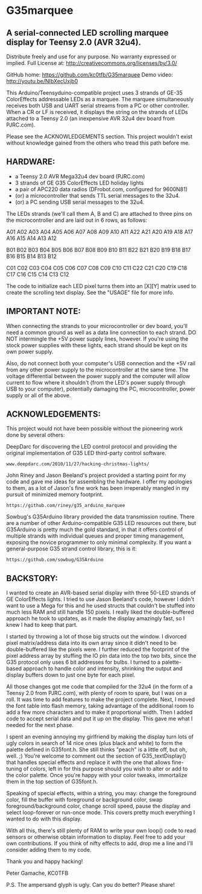 G35marquee
==========

A serial-connected LED scrolling marquee display for Teensy 2.0 (AVR 32u4).
---------------------------------------------------------------------------

Distribute freely and use for any purpose. No warranty expressed or implied.
Full License at: http://creativecommons.org/licenses/by/3.0/

GitHub home: https://github.com/kc0tfb/G35marquee
Demo video: http://youtu.be/NIbXecUxjb0

This Arduino/Teensyduino-compatible project uses 3 strands of GE-35
ColorEffects addressable LEDs as a marquee.  The marquee simultaneously
receives both USB and UART serial streams from a PC or other controller. 
When a CR or LF is received, it displays the string on the strands of LEDs
attached to a Teensy 2.0 (an inexpensive AVR 32u4 dev board from PJRC.com).

Please see the ACKNOWLEDGEMENTS section.  This project wouldn't exist
without knowledge gained from the others who tread this path before me.

HARDWARE:
---------

* a Teensy 2.0 AVR Mega32u4 dev board (PJRC.com)
* 3 strands of GE G35 ColorEffects LED holiday lights
* a pair of APC220 data radios (DFrobot.com, configured for 9600N81)
* (or) a microcontroller that sends TTL serial messages to the 32u4.
* (or) a PC sending USB serial messages to the 32u4.

The LEDs strands (we'll call them A, B and C) are attached to three pins on
the microcontroller and are laid out in 6 rows, as follows:

A01 A02 A03 A04 A05 A06 A07 A08 A09 A10 A11
A22 A21 A20 A19 A18 A17 A16 A15 A14 A13 A12

B01 B02 B03 B04 B05 B06 B07 B08 B09 B10 B11
B22 B21 B20 B19 B18 B17 B16 B15 B14 B13 B12

C01 C02 C03 C04 C05 C06 C07 C08 C09 C10 C11
C22 C21 C20 C19 C18 C17 C16 C15 C14 C13 C12

The code to initialize each LED pixel turns them into an [X][Y] matrix used
to create the scrolling text display. See the "USAGE" file for more info.

IMPORTANT NOTE:
---------------

When connecting the strands to your microcontroller or dev board, you'll
need a common ground as well as a data line connection to each strand.  DO
NOT intermingle the +5V power supply lines, however.  If you're using the
stock power supplies with these lights, each strand should be kept on its
own power supply.

Also, do not connect both your computer's USB connection and the +5V rail
from any other power supply to the microcontroller at the same time.  The
voltage differential between the power supply and the computer will allow
current to flow where it shouldn't (from the LED's power supply through USB
to your computer), potentially damaging the PC, microcontroller, power
supply or all of the above.

ACKNOWLEDGEMENTS:
-----------------

This project would not have been possible without the pioneering work done
by several others:

DeepDarc for discovering the LED control protocol and providing the original
implementation of G35 LED third-party control software.

	www.deepdarc.com/2010/11/27/hacking-christmas-lights/

John Riney and Jason Beeland's project provided a starting point for my code
and gave me ideas for assembling the hardware.  I offer my apologies to
them, as a lot of Jason's fine work has been irreperably mangled in my
pursuit of minimized memory footprint.

	https://github.com/riney/g35_arduino_marquee

Sowbug's G35Arduino library provided the data transmission routine.  There
are a number of other Arduino-compatible G35 LED resources out there, but
G35Arduino is pretty much the gold standard, in that it offers control of
multiple strands with individual queues and proper timing management,
exposing the novice programmer to only minimal complexity. If you want a
general-purpose G35 strand control library, this is it:

	https://github.com/sowbug/G35Arduino

BACKSTORY:
----------

I wanted to create an AVR-based serial display with three 50-LED strands of
GE ColorEffects lights.  I tried to use Jason Beeland's code, however I
didn't want to use a Mega for this and he used structs that couldn't be
stuffed into much less RAM and still handle 150 pixels.  I really liked the
double-buffered approach he took to updates, as it made the display
amazingly fast, so I knew I had to keep that part.

I started by throwing a lot of those big structs out the window.  I divorced
pixel matrix/address data into its own array since it didn't need to be
double-buffered like the pixels were.  I further reduced the footprint of
the pixel address array by stuffing the IO pin data into the top two bits,
since the G35 protocol only uses 6 bit addresses for bulbs.  I turned to a
palette-based approach to handle color and intensity, shrinking the output
and display buffers down to just one byte for each pixel.

All those changes got me code that compiled for the 32u4 (in the form of a
Teensy 2.0 from PJRC.com), with plenty of room to spare, but I was on a
roll.  It was time to add features to make the project complete.  Next, I
moved the font table into flash memory, taking advantage of the additional
room to add a few more characters and to make it proportional width.  Then I
added code to accept serial data and put it up on the display.  This gave me
what I needed for the next phase.

I spent an evening annoying my girlfriend by making the display turn lots of
ugly colors in search of 14 nice ones (plus black and white) to form the
palette defined in G35font.h.  She still thinks "peach" is a little off,
but oh, well. ;)   You're welcome to comment out the section of
G35_textDisplay() that handles special effects and replace it with the one
that allows fine-tuning of colors, left in for this purpose should you wish
to alter or add to the color palette. Once you're happy with your color
tweaks, immortalize them in the top section of G35font.h.

Speaking of special effects, within a string, you may: change the foreground
color, fill the buffer with foreground or background color, swap
foreground/background color, change scroll speed, pause the display and
select loop-forever or run-once mode.  This covers pretty much everything I
wanted to do with this display.

With all this, there's still plenty of RAM to write your own loop() code to
read sensors or otherwise obtain information to display.  Feel free to add
your own contributions.  If you think of nifty effects to add, drop me a
line and I'll consider adding them to my code.

Thank you and happy hacking!

Peter Gamache, KC0TFB

P.S.  The ampersand glyph is ugly.  Can you do better?  Please share!
